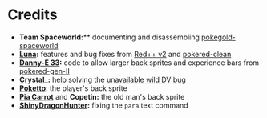 # Credits

- **Team Spaceworld:**** documenting and disassembling [pokegold-spaceworld](https://github.com/pret/pokegold-spaceworld/)
- **[Luna](https://github.com/TheFakeMateo):** features and bug fixes from [Red++ v2](https://github.com/TheFakeMateo/rpp-backup) and [pokered-clean](https://github.com/TheFakeMateo/pokered-clean)
- **[Danny-E 33](https://github.com/dannye):** code to allow larger back sprites and experience bars from [pokered-gen-II](https://github.com/dannye/pokered-gen-II)
- **[Crystal_](https://github.com/xCrystal):** help solving the [unavailable wild DV bug](https://www.youtube.com/watch?v=BcIxMyf8yHY)
- **[Poketto](https://hax.iimarckus.org/topic/1235/)**: the player's back sprite
- **[Pia Carrot](https://github.com/PiaCarrot)** and **Copetin:** the old man's back sprite
- **[ShinyDragonHunter](https://github.com/ShinyDragonHunter):** fixing the `para` text command
